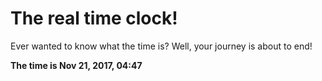 # The real time clock!

Ever wanted to know what the time is? Well, your journey is about to end!

**The time is Nov 21, 2017, 04:47**